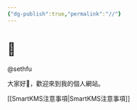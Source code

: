 ```yaml
---
{"dg-publish":true,"permalink":"//"}
---
```


# 🌲

@sethfu

大家好👋，歡迎來到我的個人網站。

[[SmartKMS注意事項\|SmartKMS注意事項]]

